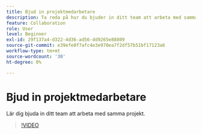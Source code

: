 ```yaml
---
title: Bjud in projektmedarbetare
description: Ta reda på hur du bjuder in ditt team att arbeta med samma projekt
feature: Collaboration
role: User
level: Beginner
exl-id: 29f137a4-d322-4d36-ad56-dd9265e88809
source-git-commit: e39efe0f7afc4e3e970ea7f2df57b51bf17123a6
workflow-type: tm+mt
source-wordcount: '30'
ht-degree: 0%

---
```


# Bjud in projektmedarbetare

Lär dig bjuda in ditt team att arbeta med samma projekt.

>[!VIDEO](https://video.tv.adobe.com/v/3420253?quality=12&learn=on&hidetitle=true)
